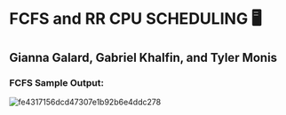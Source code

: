 # FCFS and RR CPU SCHEDULING 🖥️
## Gianna Galard, Gabriel Khalfin, and Tyler Monis

### FCFS Sample Output:
![fe4317156dcd47307e1b92b6e4ddc278](https://user-images.githubusercontent.com/80483712/117558477-cc351a00-b04b-11eb-8635-06e13f235ebf.png)
